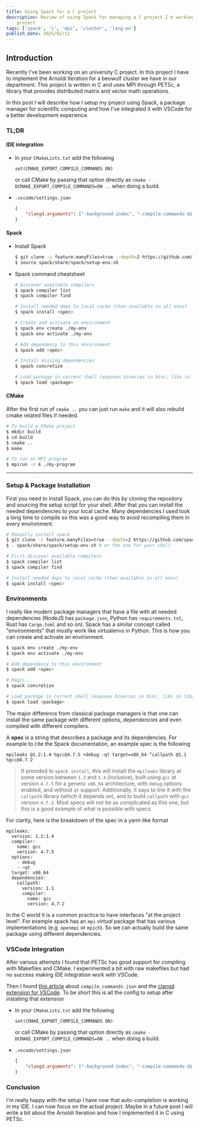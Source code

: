 ```yaml
---
title: Using Spack for a C project
description: Review of using Spack for managing a C project I'm working on for a uni
    project
tags: ['spack', 'c', 'mpi', 'cluster', 'lang-en']
publish_date: 2025/02/11
---
```


## Introduction

Recently I've been working on an university C project. In this project I have to
implement the Arnoldi Iteration for a beowulf cluster we have in our department.
This project is written in C and uses MPI through PETSc, a library that provides
distributed matrix and vector math operations.

In this post I will describe how I setup my project using Spack, a package
manager for scientific computing and how I've integrated it with VSCode for a
better development experience.

### TL;DR

#### IDE integration

- In your `CMakeLists.txt` add the following

    ```
    set(CMAKE_EXPORT_COMPILE_COMMANDS ON)
    ```

    or call CMake by passing that option directly as
    `cmake -DCMAKE_EXPORT_COMPILE_COMMANDS=ON ..` when doing a build.

- `.vscode/settings.json`

    ```json
    {
        "clangd.arguments": ["-background-index", "-compile-commands-dir=build/"]
    }
    ```

#### Spack

- Install Spack

    ```bash shell
    $ git clone -c feature.manyFiles=true --depth=2 https://github.com/spack/spack.git
    $ source spack/share/spack/setup-env.sh
    ```

- Spack command cheatsheet

    ```bash shell
    # Discover available compilers
    $ spack compiler list
    $ spack compiler find

    # Install needed deps to local cache (then available in all envs)
    $ spack install <spec>

    # Create and activate an environment
    $ spack env create ./my-env
    $ spack env activate ./my-env

    # Add dependency to this environment
    $ spack add <spec>

    # Install missing dependencies
    $ spack concretize

    # Load package in current shell (exposes binaries in bin/, libs in lib/, ...)
    $ spack load <package>
    ```

#### CMake

After the first run of `cmake ..` you can just run `make` and it will also
rebuild cmake related files if needed.

```bash shell
# To build a CMake project
$ mkdir build
$ cd build
$ cmake ..
$ make

# To run an MPI program
$ mpirun -n 4 ./my-program
```

---

### Setup & Package Installation

First you need to install Spack, you can do this by cloning the repository and
sourcing the setup script for your shell. After that you can install the needed
dependencies to your local cache. Many dependencies I used took a long time to
compile so this was a good way to avoid recompiling them in every environment.

```bash shell
# Manually install spack
$ git clone -c feature.manyFiles=true --depth=2 https://github.com/spack/spack.git
$ . spack/share/spack/setup-env.sh # or the one for your shell

# First discover available compilers
$ spack compiler list
$ spack compiler find

# Install needed deps to local cache (then available in all envs)
$ spack install <spec>
```

### Environments

I really like modern package managers that have a file with all needed
dependencies (NodeJS has `package.json`, Python has `requirements.txt`, Rust has
`Cargo.toml` and so on). Spack has a similar concept called "environments" that
mostly work like virtualenvs in Python. This is how you can create and activate
an environment.

```bash shell
$ spack env create ./my-env
$ spack env activate ./my-env

# Add dependency to this environment
$ spack add <spec>

# Magic...
$ spack concretize

# Load package in current shell (exposes binaries in bin/, libs in lib/, ...)
$ spack load <package>
```

The major difference from classical package managers is that one can install the
same package with different options, _dependencies_ and even compiled with
different compilers.

A **spec** is a string that describes a package and its dependencies. For
example to cite the Spack documentation, an example spec is the following

```
mpileaks @1.2:1.4 %gcc@4.7.5 +debug -qt target=x86_64 ^callpath @1.1 %gcc@4.7.2
```

> If provided to `spack install`, this will install the `mpileaks` library at
> some version between `1.2` and `1.4` (inclusive), built using `gcc` at version
> `4.7.5` for a generic `x86_64` architecture, with `debug` options enabled, and
> without `qt` support. Additionally, it says to link it with the `callpath`
> library (which it depends on), and to build `callpath` with `gcc` version
> `4.7.2`. Most specs will not be as complicated as this one, but this is a good
> example of what is possible with specs.

For clarity, here is the breakdown of the spec in a yaml-like format

```
mpileaks:
  version: 1.2:1.4
  compiler:
    name: gcc
    version: 4.7.5
  options:
    - debug
    - ~qt
  target: x86_64
  dependencies:
    callpath:
      version: 1.1
      compiler:
        name: gcc
        version: 4.7.2
```

In the C world it is a common practice to have interfaces "at the project
level". For example spack has an `mpi` _virtual_ package that has various
implementations (e.g. `openmpi` or `mpich`). So we can actually build the same
package using different dependencies.

### VSCode Integration

After various attempts I found that PETSc has good support for compiling with
Makefiles and CMake. I experimented a bit with raw makefiles but had no success
making IDE integration work with VSCode.

Then I found
[this article](https://medium.com/@shreyashgupta910/vscode-setup-for-c-c-cmake-project-b1dc6aa8e7b8)
about `compile_commands.json` and the
[clangd extension for VSCode](https://marketplace.visualstudio.com/items?itemName=llvm-vs-code-extensions.vscode-clangd).
To be short this is all the config to setup after installing that extension

- In your `CMakeLists.txt` add the following

    ```
    set(CMAKE_EXPORT_COMPILE_COMMANDS ON)
    ```

    or call CMake by passing that option directly as
    `cmake -DCMAKE_EXPORT_COMPILE_COMMANDS=ON ..` when doing a build.

- `.vscode/settings.json`

    ```json
    {
        "clangd.arguments": ["-background-index", "-compile-commands-dir=build/"]
    }
    ```

### Conclusion

I'm really happy with the setup I have now that auto-completion is working in my
IDE. I can now focus on the actual project. Maybe in a future post I will write
a bit about the Arnoldi Iteration and how I implemented it in C using PETSc.
